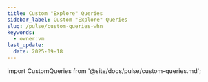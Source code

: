 ```yaml
---
title: Custom "Explore" Queries
sidebar_label: Custom "Explore" Queries
slug: /pulse/custom-queries-whn
keywords:
  - owner:vm
last_update:
  date: 2025-09-18
---
```


import CustomQueries from '@site/docs/pulse/custom-queries.md';
 
<CustomQueries />
